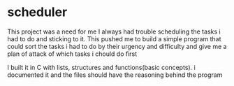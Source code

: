 # scheduler
This project was a need for me
I always had trouble scheduling the tasks i had to do and sticking to it.
This pushed me to build a simple program that could sort the tasks i had to do by their urgency and difficulty
and give me a plan of attack of which tasks i chould do first

I built it in C with lists, structures and functions(basic concepts).
i documented it and the files should have the reasoning behind the program
